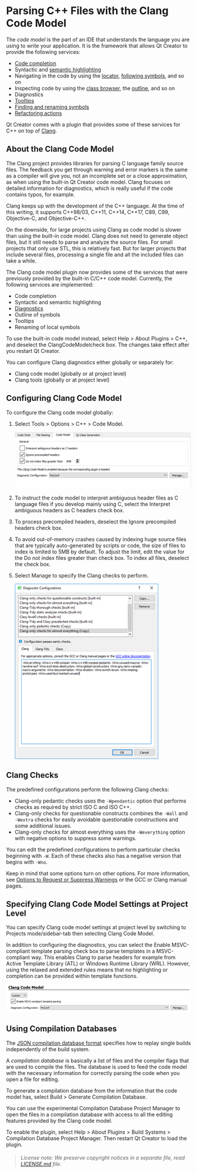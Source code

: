 Parsing C++ Files with the Clang Code Model
===========================================

The *code model* is the part of an IDE that understands the language you are using to write your application. It is the framework that allows Qt Creator to provide the following services:

-   [Code completion](https://doc.qt.io/qtcreator/creator-completing-code.html)
-   Syntactic and [semantic highlighting](https://doc.qt.io/qtcreator/creator-highlighting.html)
-   Navigating in the code by using the [locator](https://doc.qt.io/qtcreator/creator-editor-locator.html), [following symbols](https://doc.qt.io/qtcreator/creator-coding-navigating.html#moving-to-symbol-definition-or-declaration), and so on
-   Inspecting code by using the [class browser](https://doc.qt.io/qtcreator/creator-quick-tour.html#browsing-project-contents), the [outline](https://doc.qt.io/qtcreator/creator-quick-tour.html#viewing-qml-types), and so on
-   Diagnostics
-   [Tooltips](https://doc.qt.io/qtcreator/creator-help.html#viewing-function-tooltips)
-   [Finding and renaming symbols](https://doc.qt.io/qtcreator/creator-editor-refactoring.html#finding-symbols)
-   [Refactoring actions](https://doc.qt.io/qtcreator/creator-editor-refactoring.html#applying-refactoring-actions)

Qt Creator comes with a plugin that provides some of these services for C++ on top of [Clang](http://clang.llvm.org/).

About the Clang Code Model
-------------------------------------------------

The Clang project provides libraries for parsing C language family source files. The feedback you get through warning and error markers is the same as a compiler will give you, not an incomplete set or a close approximation, as when using the built-in Qt Creator code model. Clang focuses on detailed information for diagnostics, which is really useful if the code contains typos, for example.

Clang keeps up with the development of the C++ language. At the time of this writing, it supports C++98/03, C++11, C++14, C++17, C89, C99, Objective-C, and Objective-C++.

On the downside, for large projects using Clang as code model is slower than using the built-in code model. Clang does not need to generate object files, but it still needs to parse and analyze the source files. For small projects that only use STL, this is relatively fast. But for larger projects that include several files, processing a single file and all the included files can take a while.

The Clang code model plugin now provides some of the services that were previously provided by the built-in C/C++ code model. Currently, the following services are implemented:

-   Code completion
-   Syntactic and semantic highlighting
-   [Diagnostics](https://doc.qt.io/qtcreator/creator-clang-tools.html)
-   Outline of symbols
-   Tooltips
-   Renaming of local symbols

To use the built-in code model instead, select Help > About Plugins > C++, and deselect the ClangCodeModelcheck box. The changes take effect after you restart Qt Creator.

You can configure Clang diagnostics either globally or separately for:

-   Clang code model (globally or at project level)
-   Clang tools (globally or at project level)

Configuring Clang Code Model
-------------------------------------------------

To configure the Clang code model globally:

1.  Select Tools > Options > C++ > Code Model.

    ![](images/clang-code-model-options.png)

2.  To instruct the code model to interpret ambiguous header files as C language files if you develop mainly using C, select the Interpret ambiguous headers as C headers check box.
3.  To process precompiled headers, deselect the Ignore precompiled headers check box.
4.  To avoid out-of-memory crashes caused by indexing huge source files that are typically auto-generated by scripts or code, the size of files to index is limited to 5MB by default. To adjust the limit, edit the value for the Do not index files greater than check box. To index all files, deselect the check box.
5.  Select Manage to specify the Clang checks to perform.

    ![](images/diagnostics-configuration.png)

Clang Checks
-------------------------------------------------

The predefined configurations perform the following Clang checks:

-   Clang-only pedantic checks uses the `-Wpendantic` option that performs checks as required by strict ISO C and ISO C++.
-   Clang-only checks for questionable constructs combines the `-Wall` and `-Wextra` checks for easily avoidable questionable constructions and some additional issues.
-   Clang-only checks for almost everything uses the `-Weverything` option with negative options to suppress some warnings.

You can edit the predefined configurations to perform particular checks beginning with `-W`. Each of these checks also has a negative version that begins with `-Wno`.

Keep in mind that some options turn on other options. For more information, see [Options to Request or Suppress Warnings](https://gcc.gnu.org/onlinedocs/gcc/Warning-Options.html) or the GCC or Clang manual pages.

Specifying Clang Code Model Settings at Project Level
-------------------------------------------------

You can specify Clang code model settings at project level by switching to Projects mode/sidebar-tab then selecting  Clang Code Model.

In addition to configuring the diagnostics, you can select the Enable MSVC-compliant template parsing check box to parse templates in a MSVC-compliant way. This enables Clang to parse headers for example from Active Template Library (ATL) or Windows Runtime Library (WRL). However, using the relaxed and extended rules means that no highlighting or completion can be provided within template functions.

![](images/clang-code-model-build-settings.png)

Using Compilation Databases
--------------------------------------------------------------------------------------------------------------------------------------------------

The [JSON compilation database format](https://clang.llvm.org/docs/JSONCompilationDatabase.html) specifies how to replay single builds independently of the build system.

A *compilation database* is basically a list of files and the compiler flags that are used to compile the files. The database is used to feed the code model with the necessary information for correctly parsing the code when you open a file for editing.

To generate a compilation database from the information that the code model has, select Build > Generate Compilation Database.

You can use the experimental Compilation Database Project Manager to open the files in a compilation database with access to all the editing features provided by the Clang code model.

To enable the plugin, select Help > About Plugins > Build Systems > Compilation Database Project Manager. Then restart Qt Creator to load the plugin.


> ###### License note: We preserve copyright notices in a separate file, read [LICENSE.md](./LICENSE.md) file.
